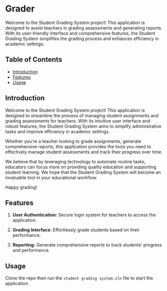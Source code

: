 # Grader

Welcome to the Student Grading System project! This application is designed to assist teachers in grading assessments and generating reports. With its user-friendly interface and comprehensive features, the Student Grading System simplifies the grading process and enhances efficiency in academic settings.

## Table of Contents

- [Introduction](#introduction)
- [Features](#features)
- [Usage](#usage)

## Introduction

Welcome to the Student Grading System project! This application is designed to streamline the process of managing student assignments and grading assessments for teachers. With its intuitive user interface and robust features, the Student Grading System aims to simplify administrative tasks and improve efficiency in academic settings.

Whether you're a teacher looking to grade assignments, generate comprehensive reports, this application provides the tools you need to effectively manage student assessments and track their progress over time.

We believe that by leveraging technology to automate routine tasks, educators can focus more on providing quality education and supporting student learning. We hope that the Student Grading System will become an invaluable tool in your educational workflow.

Happy grading!

## Features

1. **User Authentication:**
   Secure login system for teachers to access the application.

3. **Grading Interface:**
   Effortlessly grade students based on their performance.

4. **Reporting:**
   Generate comprehensive reports to track students' progress and performance.

## Usage
Clone the repo then run the `student grading system.sln` file to start the application.
